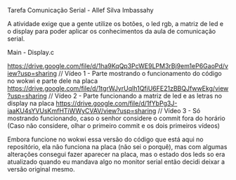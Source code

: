 Tarefa Comunicação Serial - Allef Silva Imbassahy

A atividade exige que a gente utilize os botões, o led rgb, a matriz de led e o display para poder aplicar os conhecimentos da aula de comunicação serial.

Main - Display.c

https://drive.google.com/file/d/1ha9KqQp3PcWE9LPM3rBj9em1eP6GaoPd/view?usp=sharing // Vídeo 1 - Parte mostrando o funcionamento do código no wokwi e parte dele na placa
https://drive.google.com/file/d/1tgrWJyrUqIh1QfiU6FE21zBBQJfwwEkg/view?usp=sharing // Vídeo 2 - Parte funcionando a matriz de led e as letras no display na placa
https://drive.google.com/file/d/1fYbPg3J-iaaKU4sYVUsKmfHTiWWyCVAV/view?usp=sharing // Vídeo 3 - Só mostrando funcionando, caso o senhor considere o commit fora do horário 
(Caso não considere, olhar o primeiro commit e os dois primeiros vídeos)

Embora funcione no wokwi essa versão do código que está aqui no repositório, ela não funciona na placa (não sei o porquê), mas com algumas alterações consegui fazer aparecer na placa, mas o estado dos leds so era atualizado quando eu mandava algo no monitor serial
então decidi deixar a versão original mesmo.
